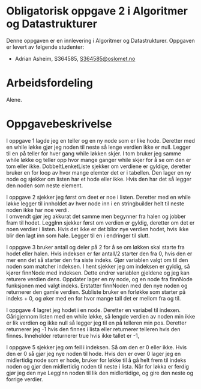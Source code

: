 # Obligatorisk oppgave 2 i Algoritmer og Datastrukturer

Denne oppgaven er en innlevering i Algoritmer og Datastrukturer. 
Oppgaven er levert av følgende studenter:
* Adrian Asheim, S364585, S364585@oslomet.no

# Arbeidsfordeling

Alene.

# Oppgavebeskrivelse

I oppgave 1 lagde jeg en teller og en ny node som er like hode. 
Deretter med en while løkke gjør jeg noden til neste så lenge verdien ikke er null. 
Legger til en på teller for hver gang while løkken skjer. 
I tom bruker jeg samme while løkke og teller opp hvor mange ganger while skjer for å se om den er tom eller ikke. 
DobbeltLenketListe sjekker om verdiene er gyldige, deretter bruker en for loop av hvor mange elemter det er i tabellen. Den lager en ny node og sjekker om listen har et hode eller ikke. Hvis den har det så legger den noden som neste element. 

I oppgave 2 sjekker jeg først om deet er noe i listen. 
Deretter med en while løkke legger til innholdet av hver node inn i en stringbuilder helt til neste noden ikke har noe verdi.  
I omvendt gjør jeg akkurat det samme men begynner fra halen og jobber fram til hodet. LeggInn sjekker først om verdien er gyldig, 
deretter om det er noen verdier i listen. Hvis det ikke er det blior nye verdien hodet, hvis ikke blir den lagt inn som hale. Legger til en i endringer til slutt.

I oppgave 3 bruker antall og deler på 2 for å se om løkken skal starte fra hodet eller halen. Hvis indeksen er før antall/2 starter den fra 0, 
hvis den er mer enn det så starter den fra siste indeks. Gjør variablen valgt om til den noden som matcher indeksen. I hent sjekker jeg om indeksen er gyldig, 
så kjører finnNode med indeksen. Dette endrer variablen gjeldene og jeg kan returere verdien dens. Oppdater lager en ny node, og en node fra finnNode funksjonen med valgt indeks. 
Erstatter finnNoden med den nye noden og returnerer den gamle verdien. Subliste bruker en forløkke som starter på indeks + 0, og øker med en for hvor mange tall det er mellom fra og til.

I oppgave 4 lagret jeg hodet i en node. Deretter en variabel til indexen. Gårigjennom listen med en while løkke,
så lengde verdien av noden min ikke er lik verdien og ikke null så legger jeg til en på telleren min pos.
Deretter returnerer jeg -1 hvis den finnes i lista eller returnerer telleren hvis den finnes. Inneholder returnerer true hvis ikke tallet er -1,

I oppgave 5 sjekker jeg om feil i indeksen. Så om den er 0 eller ikke. Hvis den er 0 så gjør jeg nye noden til hode. 
Hvis den er over 0 lager jeg en midlertidig node som er hode, bruker for løkke til å gå helt frem til indeks noden og gjør
den midlertidig noden til neste i lista. Når for løkka er ferdig gjør jeg den nye LeggInn noden til lik den midlertidige, og gire den neste og forrige verdier.

